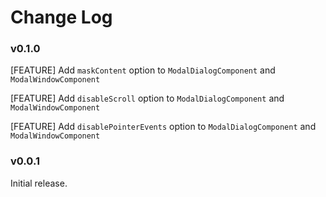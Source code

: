 # Change Log

### v0.1.0

[FEATURE]  Add `maskContent` option to `ModalDialogComponent` and `ModalWindowComponent`

[FEATURE]  Add `disableScroll` option to `ModalDialogComponent` and `ModalWindowComponent`

[FEATURE]  Add `disablePointerEvents` option to `ModalDialogComponent` and `ModalWindowComponent`




### v0.0.1

Initial release.

